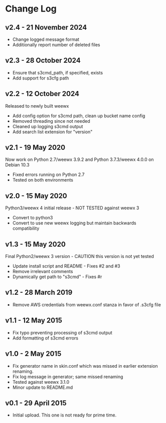 # Change Log

## v2.4 - 21 November 2024
- Change logged message format
- Additionally report number of deleted files

## v2.3 - 28 October 2024
- Ensure that s3cmd_path, if specified, exists
- Add support for s3cfg path

## v2.2 - 12 October 2024
Released to newly built weewx
- Add config option for s3cmd path, clean up bucket name config
- Removed threading since not needed
- Cleaned up logging s3cmd output
- Add search list extension for "version"

## v2.1 - 19 May 2020
Now work on Python 2.7/weewx 3.9.2 and Python 3.7.3/weewx 4.0.0
on Debian 10.3
- Fixed errors running on Python 2.7
- Tested on both environments

## v2.0 - 15 May 2020
Python3/weewx 4 initial release - NOT TESTED against weewx 3
- Convert to python3
- Convert to use new weewx logging but maintain backwards
  compatibility

## v1.3 - 15 May 2020
Final Python2/weewx 3 version - CAUTION this version is not yet tested
- Update install script and README - Fixes #2 and #3
- Remove irrelevant comments
- Dynamically get path to "s3cmd" - Fixes #r

## v1.2 - 28 March 2019
- Remove AWS credentials from weewx.conf stanza in favor of .s3cfg file

## v1.1 - 12 May 2015
- Fix typo preventing processing of s3cmd output
- Add formatting of s3cmd errors

## v1.0 - 2 May 2015
- Fix generator name in skin.conf which was missed in earlier
extension renaming.
- Fix log message in generator; same missed renaming
- Tested against weewx 3.1.0
- Minor update to README.md

## v0.1 - 29 April 2015
- Initial upload.  This one is not ready for prime time.
